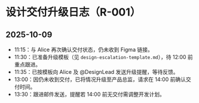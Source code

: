 # 设计交付升级日志（R-001）

## 2025-10-09
- 11:15：与 Alice 再次确认交付状态，仍未收到 Figma 链接。
- 11:30：已准备升级模板（见 `design-escalation-template.md`），待 12:00 前重点跟进。
- 11:35：已按模板向 Alice 及 @DesignLead 发送升级提醒，等待反馈。
- 13:00：因仍未收到交付，已将情况升级至产品总监，请求在 14:00 前确认交付时间。
- 13:30：跟进邮件发送，提醒若 14:00 前无交付需调整开发计划。
